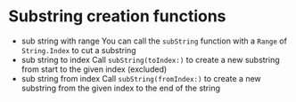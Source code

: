 # Substring creation functions

- sub string with range
  You can call the `subString` function with a `Range` of `String.Index` to cut a substring
- sub string to index
  Call `subString(toIndex:)` to create a new substring from start to the given index (excluded)
- sub string from index
  Call `subString(fromIndex:)` to create a new substring from the given index to the end of the string
